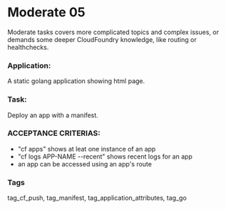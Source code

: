 # Moderate 05
Moderate tasks covers more complicated topics and complex issues,
or demands some deeper  CloudFoundry  knowledge, like routing or
healthchecks.
 
### Application:
A static golang  application showing html page. 

### Task:
Deploy an app with a manifest.

### ACCEPTANCE CRITERIAS:
- "cf apps" shows at leat one instance of an app
- "cf logs APP-NAME --recent" shows recent logs for an app
- an app can be accessed using an app's route

### Tags
tag_cf_push, tag_manifest, tag_application_attributes, tag_go

